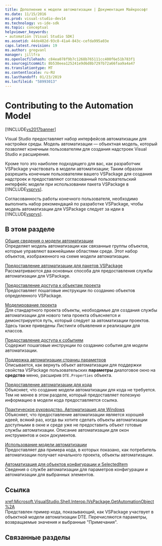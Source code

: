 ```yaml
---
title: Дополнение к модели автоматизации | Документация Майкрософт
ms.date: 11/15/2016
ms.prod: visual-studio-dev14
ms.technology: vs-ide-sdk
ms.topic: conceptual
helpviewer_keywords:
- automation [Visual Studio SDK]
ms.assetid: 44de482d-93c8-41a4-843c-cefda995a03e
caps.latest.revision: 19
ms.author: gregvanl
manager: jillfra
ms.openlocfilehash: c84ea078f9b7c1268b765111cc400f6e51b783f1
ms.sourcegitcommit: 8b538eea125241e9d6d8b7297b72a66faa9a4a47
ms.translationtype: MT
ms.contentlocale: ru-RU
ms.lasthandoff: 01/23/2019
ms.locfileid: "58993013"
---
```

# <a name="contributing-to-the-automation-model"></a>Contributing to the Automation Model
[!INCLUDE[vs2017banner](../../includes/vs2017banner.md)]

Visual Studio предоставляет набор интерфейсов автоматизации для настройки среды. Модель автоматизации — объектная модель, который позволяет конечным пользователям для создания надстроек Visual Studio и расширения.  
  
 Кроме того это наиболее подходящего для вас, как разработчик VSPackage участвовать в модели автоматизации; Таким образом разрешить конечным пользователям вашего VSPackage для создания надстроек и предоставляют согласованный пользовательский интерфейс модели при использовании пакета VSPackage в [!INCLUDE[vsprvs](../../includes/vsprvs-md.md)].  
  
 Согласованность работы конечного пользователя, необходимо выполнить набор рекомендаций по разработке VSPackage, чтобы модель автоматизации для VSPackage следует за идеи в [!INCLUDE[vsprvs](../../includes/vsprvs-md.md)].  
  
## <a name="in-this-section"></a>В этом разделе  
 [Общие сведения о модели автоматизации](../../extensibility/internals/automation-model-overview.md)  
 Определяет модель автоматизации как связанные группы объектов, которые управляют важнейшими областями среде. Этот набор объектов, изображенного на схеме модели автоматизации.  
  
 [Предоставление автоматизации для пакетов VSPackage](../../extensibility/internals/providing-automation-for-vspackages.md)  
 Рассматриваются два основных способа для предоставления службы автоматизации для VSPackage.  
  
 [Предоставление доступа к объектам проекта](../../extensibility/internals/exposing-project-objects.md)  
 Предоставляет пошаговые инструкции по созданию объектов определенного VSPackage.  
  
 [Моделирование проекта](../../extensibility/internals/project-modeling.md)  
 Для стандартного проекта объекты, необходимые для создания службы автоматизации для нового типа проекта объясняется и демонстрируется путь, который следует за автоматизации проектов. Здесь также приведены Листинги объявления и реализации для классов.  
  
 [Предоставление доступа к событиям](../../extensibility/internals/exposing-events-in-the-visual-studio-sdk.md)  
 Содержит пошаговые инструкции по созданию события для модели автоматизации.  
  
 [Поддержка автоматизации страниц параметров](../../extensibility/internals/automation-support-for-options-pages.md)  
 Описывается, как вернуть объект автоматизации для поддержки свойства VSPackage пользовательских **параметры** диалоговое окно на **средство** меню, расширив `DTE.Properties` объекта.  
  
 [Предоставление автоматизации для кода](../../extensibility/internals/providing-automation-for-code.md)  
 Объясняет, что создание модели автоматизации для кода не требуется. Тем не менее в этом разделе, который предоставляет полезную информацию в модели кода предоставляется ссылка.  
  
 [Практическое руководство. Автоматизация для Windows](../../extensibility/internals/how-to-provide-automation-for-windows.md)  
 Объясняет, что предоставление автоматизации является хорошей идеей, всякий раз, когда вы хотите сделать объекты автоматизации доступными в окне и среде уже не предоставить объект готовые службы автоматизации. Описание автоматизации для окон инструментов и окон документов.  
  
 [Использование модели автоматизации](../../extensibility/internals/using-the-automation-model.md)  
 Предоставляет два примера кода, в которых показано, как потребитель автоматизации получает начального проекта, объекты автоматизации.  
  
 [Автоматизация для объектов конфигурации и SelectedItem](../../extensibility/internals/automation-for-configuration-and-selecteditem-objects.md)  
 Сведения о службе автоматизации для параметров конфигурации и автоматизации для выбранных элементов.  
  
## <a name="reference"></a>Ссылка  
 <xref:Microsoft.VisualStudio.Shell.Interop.IVsPackage.GetAutomationObject%2A>  
 Представлен пример кода, показывающий, как VSPackage участвует в объектной модели автоматизации DTE. Перечисляются параметры, возвращаемые значения и выбранные "Примечания".  
  
## <a name="related-sections"></a>Связанные разделы
